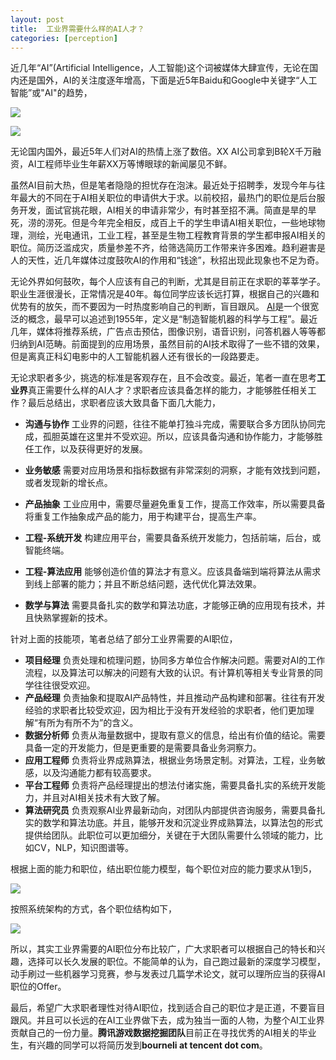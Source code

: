 ```yaml
---
layout: post
title:  工业界需要什么样的AI人才？
categories: [perception]
---
```




近几年“AI”(Artificial Intelligence，人工智能)这个词被媒体大肆宣传，无论在国内还是国外，AI的关注度逐年增高，下面是近5年Baidu和Google中关键字“人工智能”或"AI"的趋势，

![](F:\my.git\github\bourneli.github.io\img\ai-skills\ai_trends_in_baidu.png)

![](F:\my.git\github\bourneli.github.io\img\ai-skills\ai_trends_in_google.png)

无论国内国外，最近5年人们对AI的热情上涨了数倍。XX AI公司拿到B轮X千万融资，AI工程师毕业生年薪XX万等博眼球的新闻屡见不鲜。



虽然AI目前大热，但是笔者隐隐的担忧存在泡沫。最近处于招聘季，发现今年与往年最大的不同在于AI相关职位的申请供大于求。以前校招，最热门的职位是后台服务开发，面试官挑花眼，AI相关的申请非常少，有时甚至招不满。简直是旱的旱死，涝的涝死。但是今年完全相反，成百上千的学生申请AI相关职位，一些地球物理，测绘，光电通讯，工业工程，甚至是生物工程教育背景的学生都申报AI相关的职位。简历泛滥成灾，质量参差不齐，给筛选简历工作带来许多困难。趋利避害是人的天性，近几年媒体过度鼓吹AI的作用和“钱途”，秋招出现此现象也不足为奇。



无论外界如何鼓吹，每个人应该有自己的判断，尤其是目前正在求职的莘莘学子。职业生涯很漫长，正常情况是40年。每位同学应该长远打算，根据自己的兴趣和优势有的放矢，而不要因为一时热度影响自己的判断，盲目跟风。 [AI](https://zh.wikipedia.org/wiki/%E4%BA%BA%E5%B7%A5%E6%99%BA%E8%83%BD)是一个很宽泛的概念，最早可以追述到1955年，定义是“制造智能机器的科学与工程”。最近几年，媒体将推荐系统，广告点击预估，图像识别，语音识别，问答机器人等等都归纳到AI范畴。前面提到的应用场景，虽然目前的AI技术取得了一些不错的效果，但是离真正科幻电影中的人工智能机器人还有很长的一段路要走。



无论求职者多少，挑选的标准是客观存在，且不会改变。最近，笔者一直在思考**工业界**真正需要什么样的AI人才？求职者应该具备怎样的能力，才能够胜任相关工作？最后总结出，求职者应该大致具备下面几大能力，

* **沟通与协作** 工业界的问题，往往不能单打独斗完成，需要联合多方团队协同完成，孤胆英雄在这里并不受欢迎。所以，应该具备沟通和协作能力，才能够胜任工作，以及获得更好的发展。	

* **业务敏感**	需要对应用场景和指标数据有非常深刻的洞察，才能有效找到问题，或者发现新的增长点。

* **产品抽象**	工业应用中，需要尽量避免重复工作，提高工作效率，所以需要具备将重复工作抽象成产品的能力，用于构建平台，提高生产率。

* **工程-系统开发** 构建应用平台，需要具备系统开发能力，包括前端，后台，或智能终端。	

* **工程-算法应用** 能够创造价值的算法才有意义。应该具备端到端将算法从需求到线上部署的能力；并且不断总结问题，迭代优化算法效果。 

* **数学与算法** 需要具备扎实的数学和算法功底，才能够正确的应用现有技术，并且快熟掌握新的技术。

针对上面的技能项，笔者总结了部分工业界需要的AI职位，

* **项目经理** 负责处理和梳理问题，协同多方单位合作解决问题。需要对AI的工作流程，以及算法可以解决的问题有大致的认识。有计算机等相关专业背景的同学往往很受欢迎。
* **产品经理** 负责抽象和提取AI产品特性，并且推动产品构建和部署。往往有开发经验的求职者比较受欢迎，因为相比于没有开发经验的求职者，他们更加理解“有所为有所不为”的含义。
* **数据分析师** 负责从海量数据中，提取有意义的信息，给出有价值的结论。需要具备一定的开发能力，但是更重要的是需要具备业务洞察力。
* **应用工程师** 负责将业界成熟算法，根据业务场景定制。对算法，工程，业务敏感，以及沟通能力都有较高要求。
* **平台工程师** 负责将产品经理提出的想法付诸实施，需要具备扎实的系统开发能力，并且对AI相关技术有大致了解。
* **算法研究员** 负责观察AI业界最新动向，对团队内部提供咨询服务，需要具备扎实的数学和算法功底。并且，能够开发和沉淀业界成熟算法，以算法包的形式提供给团队。此职位可以更加细分，关键在于大团队需要什么领域的能力，比如CV，NLP，知识图谱等。



根据上面的能力和职位，结出职位能力模型，每个职位对应的能力要求从1到5，

![](F:\my.git\github\bourneli.github.io\img\ai-skills\ai_skills_model.png)

按照系统架构的方式，各个职位结构如下，

![](F:\my.git\github\bourneli.github.io\img\ai-skills\ai_teams.png)

所以，其实工业界需要的AI职位分布比较广，广大求职者可以根据自己的特长和兴趣，选择可以长久发展的职位。不能简单的认为，自己跑过最新的深度学习模型，动手刷过一些机器学习竞赛，参与发表过几篇学术论文，就可以理所应当的获得AI职位的Offer。



最后，希望广大求职者理性对待AI职位，找到适合自己的职位才是正道，不要盲目跟风。并且可以长远的在AI工业界做下去，成为独当一面的人物，为整个AI工业界贡献自己的一份力量。**腾讯游戏数据挖掘团队**目前正在寻找优秀的AI相关的毕业生，有兴趣的同学可以将简历发到**bourneli at tencent dot com**。

